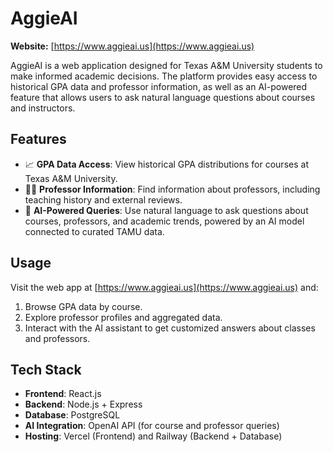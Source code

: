 # AggieAI

**Website:** [https://www.aggieai.us](https://www.aggieai.us)

AggieAI is a web application designed for Texas A&M University students to make informed academic decisions. The platform provides easy access to historical GPA data and professor information, as well as an AI-powered feature that allows users to ask natural language questions about courses and instructors.

## Features

- 📈 **GPA Data Access**: View historical GPA distributions for courses at Texas A&M University.
- 👩‍🏫 **Professor Information**: Find information about professors, including teaching history and external reviews.
- 🤖 **AI-Powered Queries**: Use natural language to ask questions about courses, professors, and academic trends, powered by an AI model connected to curated TAMU data.

## Usage

Visit the web app at [https://www.aggieai.us](https://www.aggieai.us) and:

1. Browse GPA data by course.
2. Explore professor profiles and aggregated data.
3. Interact with the AI assistant to get customized answers about classes and professors.

## Tech Stack

- **Frontend**: React.js
- **Backend**: Node.js + Express
- **Database**: PostgreSQL
- **AI Integration**: OpenAI API (for course and professor queries)
- **Hosting**: Vercel (Frontend) and Railway (Backend + Database)
